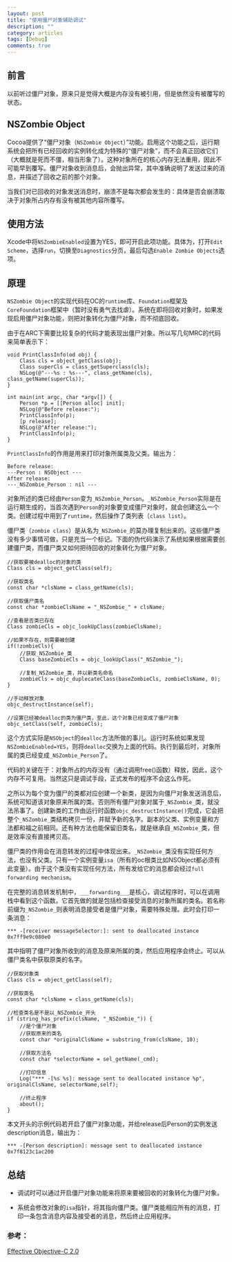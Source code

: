 ```yaml
---
layout: post
title: "使用僵尸对象辅助调试"
description: ""
category: articles
tags: [Debug]
comments: true
---
```


## 前言

以前听过僵尸对象，原来只是觉得大概是内存没有被引用，但是依然没有被覆写的状态。

## NSZombie Object

Cocoa提供了“僵尸对象（`NSZombie Object`）”功能。启用这个功能之后，运行期系统会把所有已经回收的实例转化成为特殊的“僵尸对象”，而不会真正回收它们（大概就是死而不僵，相当形象了）。这种对象所在的核心内存无法重用，因此不可能早到覆写。僵尸对象收到消息后，会抛出异常，其中准确说明了发送过来的消息，并描述了回收之前的那个对象。

当我们对已回收的对象发送消息时，崩溃不是每次都会发生的：具体是否会崩溃取决于对象所占内存有没有被其他内容所覆写。

## 使用方法

Xcode中将`NSZombieEnabled`设置为YES，即可开启此项功能。具体为，打开`Edit Scheme`，选择`run`，切换至`Diagnostics`分页，最后勾选`Enable Zombie Objects`选项。

## 原理
`NSZombie Object`的实现代码在OC的`runtime`库、`Foundation`框架及`CoreFoundation`框架中（暂时没有勇气去找虐）。系统在即将回收对象时，如果发现启用僵尸对象功能，则把对象转化为僵尸对象，而不彻底回收。

由于在ARC下需要比较复杂的代码才能表现出僵尸对象。所以写几句MRC的代码来简单表示下：

```objc
void PrintClassInfo(od obj) {
    Class cls = object_getClass(obj);
    Class superCls = class_getSuperclass(cls);
    NSLog(@"---%s : %s---", class_getName(cls), class_getName(superCls));
}

int main(int argc, char *argv[]) {
    Person *p = [[Person alloc] init];
    NSLog(@"Before release:");
    PrintClassInfo(p);
    [p release];
    NSLog(@"After release:");
    PrintClassInfo(p);
}
```

`PrintClassInfo`的作用是用来打印对象所属类及父类。输出为：

```objc
Before release:
---Person : NSObject ---
After release:
---_NSZombie_Person : nil ---
```

对象所述的类已经由`Person`变为`_NSZombie_Person`。`_NSZombie_Person`实际是在运行期生成的，当首次遇到`Person`的对象要变成僵尸对象时，就会创建这么一个类。创建过程中用到了`runtime`，然后操作了类列表（`class list`）。

僵尸类（`zombie class`）是从名为`_NSZombie_`的莫办理复制出来的。这些僵尸类没有多少事情可做，只是充当一个标记。下面的伪代码演示了系统如果根据需要创建僵尸类，而僵尸类又如何把待回收的对象转化为僵尸对象。

```objc
//获取要被dealloc的对象的类
Class cls = object_getClass(self);

//获取类名
const char *clsName = class_getName(cls);

//获取僵尸类名
const char *zombieClsName = "_NSZombie_" + clsName;

//查看是否类已存在
Class zombieCls = objc_lookUpClass(zombieClsName);

//如果不存在，则需要被创建
if(!zombieCls){
    //获取_NSZombie_类
    Class baseZombieCls = objc_lookUpClass("_NSZombie_");
    
    //复制_NSZombie_类，并以新类名命名
    zombieCls = objc_duplecateClass(baseZombieCls, zombieClsName, 0);
}

//手动释放对象
objc_destructInstance(self);

//设置已经被dealloc的类为僵尸类，至此，这个对象已经变成了僵尸对象
objc_setClass(self, zombieCls);
```

这个方式实际是`NSObject`的`dealloc`方法所做的事儿。运行时系统如果发现`NSZombieEnabled=YES`，则将`dealloc`交换为上面的代码。执行到最后时，对象所属的类已经变成`_NSZombie_Person`了。

代码的关键在于：对象所占的内存没有（通过调用free()函数）释放，因此，这个内存不可复用。当然这只是调试手段，正式发布的程序不会这么作死。

之所以为每个变为僵尸的类都对应创建一个新类，是因为向僵尸对象发送消息后，系统可知道该对象原来所属的类。否则所有僵尸对象对属于`_NSZombie_`类，就没法吊事了。创建新类的工作由运行时函数`objc_destructInstance()`完成，它会把整个`_NSZombie_`类结构拷贝一份，并赋予新的名字。副本的父类、实例变量和方法都和福之前相同。还有种方法也能保留旧类名，就是继承自`_NSZombie_`类，但是效率没有直接拷贝高。

僵尸类的作用会在消息转发的过程中体现出来。`_NSZombie_`类没有实现任何方法，也没有父类。只有一个实例变量`isa`（所有的oc根类比如NSObject都必须有此变量）。由于这个类没有实现任何方法，所有发给它的消息都会经过`full forwarding mechanism`。

在完整的消息转发机制中，`___forwarding___`是核心，调试程序时，可以在调用栈中看到这个函数。它首先做的就是包括检查接受消息的对象所属的类名。若名称前缀为`_NSZombie_`则表明消息接受者是僵尸对象，需要特殊处理。此时会打印一条消息：

```objc
*** -[receiver messageSelector:]: sent to deallocated instance 0x7ff9e9c080e0
```

其中指明了僵尸对象所收到的消息及原来所属的类，然后应用程序会终止。可以从僵尸类名中获取原类的名字。

```objc
//获取对象类
Class cls = object_getClass(self);

//获取类名
const char *clsName = class_getName(cls);

//检查类名是不是以_NSZombie_开头
if (string_has_prefix(clsName, "_NSZombie_")) {
    //是个僵尸对象
    //获取原来的类名
    const char *originalClsName = substring_from(clsName, 10);
    
    //获取方法名
    const char *selectorName = sel_getName(_cmd);
    
    //打印信息
    Log("*** -[%s %s]: message sent to deallocated instance %p", originalClsName, selectorName,self);
    
    //终止程序
    about();
}
```

本文开头的示例代码若开启了僵尸对象功能，并给release后Person的实例发送description消息，输出为：

```objc
*** -[Person description]: message sent to deallocated instance 0x7f8123c1ac200
```

## 总结

- 调试时可以通过开启僵尸对象功能来将原来要被回收的对象转化为僵尸对象。

- 系统会修改对象的`isa`指针，将其指向僵尸类。僵尸类能相应所有的消息，打印一条包含消息内容及接受者的消息，然后终止应用程序。

### 参考：

[Effective Objective-C 2.0](http://www.effectiveobjectivec.com/)


